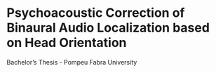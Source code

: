 # Psychoacoustic Correction of Binaural Audio Localization based on Head Orientation
Bachelor’s Thesis - Pompeu Fabra University
